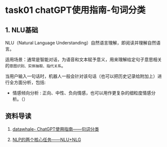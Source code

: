 # task01 chatGPT使用指南-句词分类

## 1. NLU基础

NLU（Natural Language Understanding）自然语言理解，即阅读并理解自然语言。

适用场景：通常是智能对话，为语音和文本赋予意义，用来理解给定句子意思相关的`意图识别、实体抽取、指代关系`。

当用户输入一句话时，机器人一般会针对该句话（也可以把历史记录给附加上）进行全方面分析，包括:

- 情感倾向分析 : 正向、中性、负向情感，也可以用作更复杂的细粒度情感分析。（）



## 资料导读

1. [datawhale- ChatGPT使用指南——句词分类](https://nbviewer.org/github/datawhalechina/hugging-llm/blob/main/content/ChatGPT%E4%BD%BF%E7%94%A8%E6%8C%87%E5%8D%97%E2%80%94%E2%80%94%E5%8F%A5%E8%AF%8D%E5%88%86%E7%B1%BB.ipynb)

2. [NLP的两个核心任务——NLU+NLG](https://zhuanlan.zhihu.com/p/536390129)